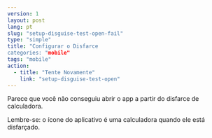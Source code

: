 ```yaml
---
version: 1
layout: post
lang: pt
slug: "setup-disguise-test-open-fail"
type: "simple"
title: "Configurar o Disfarce
categories: "mobile"
tags: "mobile"
action: 
  - title: "Tente Novamente"
    link: "setup-disguise-test-open"
---
```


Parece que você não conseguiu abrir o app a partir do disfarce de calculadora.

Lembre-se: o ícone do aplicativo é uma calculadora quando ele está disfarçado.
